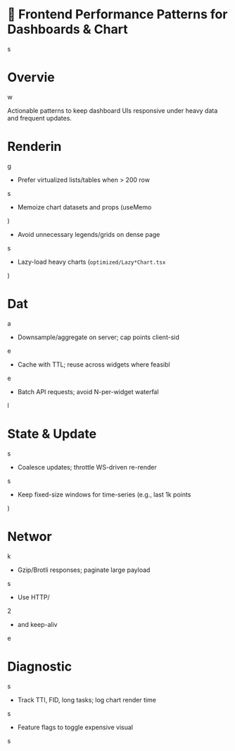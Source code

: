 

# 🚀 Frontend Performance Patterns for Dashboards & Chart

s

#

# Overvie

w

Actionable patterns to keep dashboard UIs responsive under heavy data and frequent updates.

#

# Renderin

g

- Prefer virtualized lists/tables when > 200 row

s

- Memoize chart datasets and props (useMemo

)

- Avoid unnecessary legends/grids on dense page

s

- Lazy-load heavy charts (`optimized/Lazy*Chart.tsx`

)

#

# Dat

a

- Downsample/aggregate on server; cap points client-sid

e

- Cache with TTL; reuse across widgets where feasibl

e

- Batch API requests; avoid N-per-widget waterfal

l

#

# State & Update

s

- Coalesce updates; throttle WS-driven re-render

s

- Keep fixed-size windows for time-series (e.g., last 1k points

)

#

# Networ

k

- Gzip/Brotli responses; paginate large payload

s

- Use HTTP/

2

+ and keep-aliv

e

#

# Diagnostic

s

- Track TTI, FID, long tasks; log chart render time

s

- Feature flags to toggle expensive visual

s

